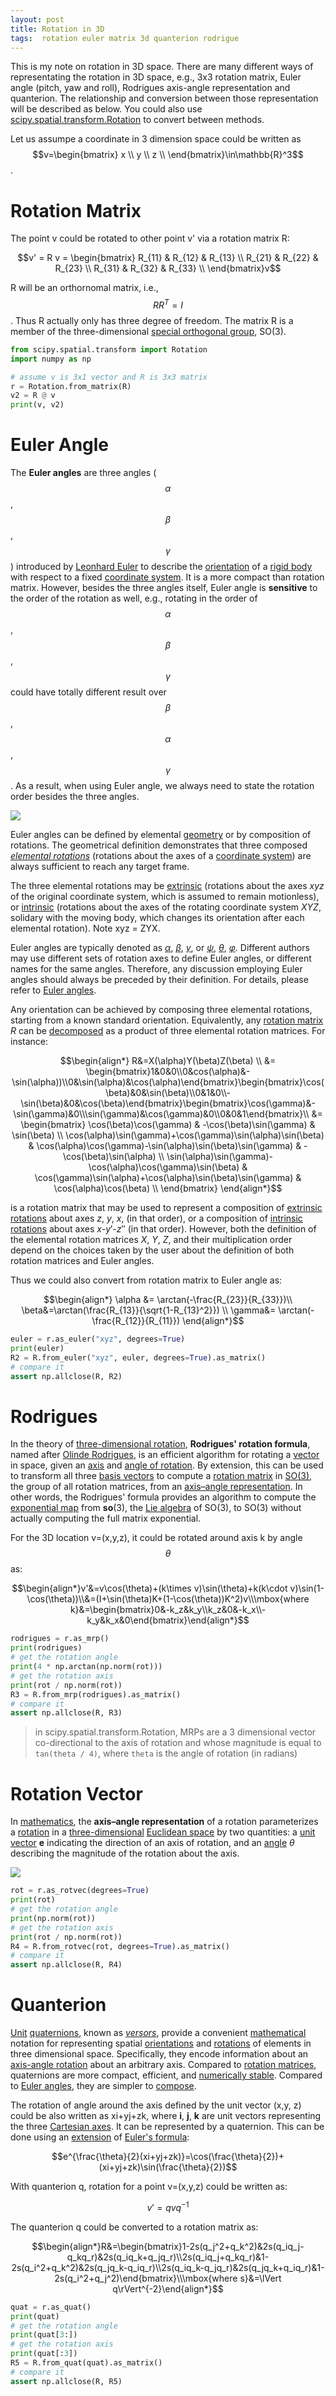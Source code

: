 ```yaml
---
layout: post
title: Rotation in 3D
tags:  rotation euler matrix 3d quanterion rodrigue
---
```


This is my note on rotation in 3D space. There are many different ways of representating the rotation in 3D space, e.g., 3x3 rotation matrix, Euler angle (pitch, yaw and roll), Rodrigues axis-angle representation and quanterion. The relationship and conversion between those representation will be described as below. You could also use [scipy.spatial.transform.Rotation](https://docs.scipy.org/doc/scipy/reference/generated/scipy.spatial.transform.Rotation.html) to convert between methods.

Let us assumpe a coordinate in 3 dimension space could be written as $$v=\begin{bmatrix}
x \\
y \\
z \\
\end{bmatrix}\in\mathbb{R}^3$$.

# Rotation Matrix

The point v could be rotated to other point v' via a rotation matrix R:

$$v' = R v = \begin{bmatrix}
R_{11} & R_{12} & R_{13} \\
R_{21} & R_{22} & R_{23} \\
R_{31} & R_{32} & R_{33} \\
\end{bmatrix}v$$

R will be an orthornomal matrix, i.e., $$RR^T=I$$. Thus R actually only has three degree of freedom. The matrix R is a member of the three-dimensional [special orthogonal group](https://en.wikipedia.org/wiki/Special_orthogonal_group), SO(3).

```python
from scipy.spatial.transform import Rotation
import numpy as np

# assume v is 3x1 vector and R is 3x3 matrix
r = Rotation.from_matrix(R)
v2 = R @ v
print(v, v2)
```



# Euler Angle

The **Euler angles** are three angles ($$\alpha$$,$$\beta$$,$$\gamma$$) introduced by [Leonhard Euler](https://en.wikipedia.org/wiki/Leonhard_Euler) to describe the [orientation](https://en.wikipedia.org/wiki/Orientation_(geometry)) of a [rigid body](https://en.wikipedia.org/wiki/Rigid_body) with respect to a fixed [coordinate system](https://en.wikipedia.org/wiki/Coordinate_system). It is a more compact than rotation matrix. However, besides the three angles itself, Euler angle is **sensitive** to the order of the rotation as well, e.g., rotating in the order of $$\alpha$$,$$\beta$$,$$\gamma$$ could have totally different result over $$\beta$$,$$\alpha$$,$$\gamma$$. As a result, when using Euler angle, we always need to state the rotation order besides the three angles.

![](https://raw.githubusercontent.com/zhangtemplar/zhangtemplar.github.io/master/uPic/2022_09_27_12_44_35_Eulerangles.svg)

Euler angles can be defined by elemental [geometry](https://en.wikipedia.org/wiki/Geometry) or by composition of rotations. The geometrical definition demonstrates that three composed *[elemental rotations](https://en.wikipedia.org/wiki/Elemental_rotation)* (rotations about the axes of a [coordinate system](https://en.wikipedia.org/wiki/Coordinate_system)) are always sufficient to reach any target frame.

The three elemental rotations may be [extrinsic](https://en.wikipedia.org/wiki/Euler_angles#Conventions_by_extrinsic_rotations) (rotations about the axes *xyz* of the original coordinate system, which is assumed to remain motionless), or [intrinsic](https://en.wikipedia.org/wiki/Euler_angles#Conventions_by_intrinsic_rotations) (rotations about the axes of the rotating coordinate system *XYZ*, solidary with the moving body, which changes its orientation after each elemental rotation). Note xyz = ZYX.

Euler angles are typically denoted as [*α*](https://en.wikipedia.org/wiki/Alpha), [*β*](https://en.wikipedia.org/wiki/Beta), [*γ*](https://en.wikipedia.org/wiki/Gamma), or [*ψ*](https://en.wikipedia.org/wiki/Psi_(Greek)), [*θ*](https://en.wikipedia.org/wiki/Theta), [*φ*](https://en.wikipedia.org/wiki/Phi). Different authors may use different sets of rotation axes to define Euler angles, or different names for the same angles. Therefore, any discussion employing Euler angles should always be preceded by their definition. For details, please refer to [Euler angles](https://en.wikipedia.org/wiki/Euler_angles).

Any orientation can be achieved by composing three elemental rotations, starting from a known standard orientation. Equivalently, any [rotation matrix](https://en.wikipedia.org/wiki/Rotation_matrix) *R* can be [decomposed](https://en.wikipedia.org/wiki/Matrix_decomposition) as a product of three elemental rotation matrices. For instance:

$$\begin{align*}
 R&=X(\alpha)Y(\beta)Z(\beta) \\
 &= \begin{bmatrix}1&0&0\\0&cos(\alpha)&-\sin(\alpha))\\0&\sin(\alpha)&\cos(\alpha)\end{bmatrix}\begin{bmatrix}\cos(\beta)&0&\sin(\beta)\\0&1&0\\-\sin(\beta)&0&\cos(\beta)\end{bmatrix}\begin{bmatrix}\cos(\gamma)&-\sin(\gamma)&0\\\sin(\gamma)&\cos(\gamma)&0\\0&0&1\end{bmatrix}\\
 &= \begin{bmatrix}
\cos(\beta)\cos(\gamma) & -\cos(\beta)\sin(\gamma) & \sin(\beta) \\
\cos(\alpha)\sin(\gamma)+\cos(\gamma)\sin(\alpha)\sin(\beta) & \cos(\alpha)\cos(\gamma)-\sin(\alpha)\sin(\beta)\sin(\gamma) & -\cos(\beta)\sin(\alpha) \\
\sin(\alpha)\sin(\gamma)-\cos(\alpha)\cos(\gamma)\sin(\beta) & \cos(\gamma)\sin(\alpha)+\cos(\alpha)\sin(\beta)\sin(\gamma) & \cos(\alpha)\cos(\beta) \\
\end{bmatrix}
\end{align*}$$

is a rotation matrix that may be used to represent a composition of [extrinsic rotations](https://en.wikipedia.org/wiki/Euler_angles#Conventions_by_extrinsic_rotations) about axes *z*, *y*, *x*, (in that order), or a composition of [intrinsic rotations](https://en.wikipedia.org/wiki/Euler_angles#Conventions_by_intrinsic_rotations) about axes *x*-*y*′-*z*″ (in that order). However, both the definition of the elemental rotation matrices *X*, *Y*, *Z*, and their multiplication order depend on the choices taken by the user about the definition of both rotation matrices and Euler angles.

Thus we could also convert from rotation matrix to Euler angle as:

$$\begin{align*}
\alpha &= \arctan(-\frac{R_{23}}{R_{33}})\\
 \beta&=\arctan(\frac{R_{13}}{\sqrt{1-R_{13}^2}}) \\
 \gamma&= \arctan(-\frac{R_{12}}{R_{11}})
\end{align*}$$

```python
euler = r.as_euler("xyz", degrees=True)
print(euler)
R2 = R.from_euler("xyz", euler, degrees=True).as_matrix()
# compare it
assert np.allclose(R, R2)
```

# Rodrigues

In the theory of [three-dimensional rotation](https://en.wikipedia.org/wiki/Three-dimensional_rotation), **Rodrigues' rotation formula**, named after [Olinde Rodrigues](https://en.wikipedia.org/wiki/Olinde_Rodrigues), is an efficient algorithm for rotating a [vector](https://en.wikipedia.org/wiki/Vector_(geometric)) in space, given an [axis](https://en.wikipedia.org/wiki/Axis_angle) and [angle of rotation](https://en.wikipedia.org/wiki/Angle_of_rotation). By extension, this can be used to transform all three [basis vectors](https://en.wikipedia.org/wiki/Basis_vector) to compute a [rotation matrix](https://en.wikipedia.org/wiki/Rotation_matrix) in [SO(3)](https://en.wikipedia.org/wiki/Rotation_group_SO(3)), the group of all rotation matrices, from an [axis–angle representation](https://en.wikipedia.org/wiki/Axis–angle_representation). In other words, the Rodrigues' formula provides an algorithm to compute the [exponential map](https://en.wikipedia.org/wiki/Matrix_exponential) from **so**(3), the [Lie algebra](https://en.wikipedia.org/wiki/Lie_algebra) of SO(3), to SO(3) without actually computing the full matrix exponential.

For the 3D location v=(x,y,z), it could be rotated around axis k by angle $$\theta$$ as:

$$\begin{align*}v'&=v\cos(\theta)+(k\times v)\sin(\theta)+k(k\cdot v)\sin(1-\cos(\theta))\\&=(I+\sin(\theta)K+(1-\cos(\theta))K^2)v\\\mbox{where k}&=\begin{bmatrix}0&-k_z&k_y\\k_z&0&-k_x\\-k_y&k_x&0\end{bmatrix}\end{align*}$$

```python
rodrigues = r.as_mrp()
print(rodrigues)
# get the rotation angle
print(4 * np.arctan(np.norm(rot)))
# get the rotation axis
print(rot / np.norm(rot))
R3 = R.from_mrp(rodrigues).as_matrix()
# compare it
assert np.allclose(R, R3)
```

> in scipy.spatial.transform.Rotation, MRPs are a 3 dimensional vector co-directional to the axis of rotation and whose magnitude is equal to `tan(theta / 4)`, where `theta` is the angle of rotation (in radians)

# Rotation Vector

In [mathematics](https://en.wikipedia.org/wiki/Mathematics), the **axis–angle representation** of a rotation parameterizes a [rotation](https://en.wikipedia.org/wiki/Rotation_(mathematics)) in a [three-dimensional](https://en.wikipedia.org/wiki/Three-dimensional_space) [Euclidean space](https://en.wikipedia.org/wiki/Euclidean_space) by two quantities: a [unit vector](https://en.wikipedia.org/wiki/Unit_vector) **e** indicating the direction of an axis of rotation, and an [angle](https://en.wikipedia.org/wiki/Angle) *θ* describing the magnitude of the rotation about the axis.

![](https://upload.wikimedia.org/wikipedia/commons/thumb/7/7b/Angle_axis_vector.svg/300px-Angle_axis_vector.svg.png)

```python
rot = r.as_rotvec(degrees=True)
print(rot)
# get the rotation angle
print(np.norm(rot))
# get the rotation axis
print(rot / np.norm(rot))
R4 = R.from_rotvec(rot, degrees=True).as_matrix()
# compare it
assert np.allclose(R, R4)
```



# Quanterion

[Unit](https://en.wikipedia.org/wiki/Unit_vector) [quaternions](https://en.wikipedia.org/wiki/Quaternion), known as [*versors*](https://en.wikipedia.org/wiki/Versor), provide a convenient [mathematical](https://en.wikipedia.org/wiki/Mathematics) notation for representing spatial [orientations](https://en.wikipedia.org/wiki/Orientation_(geometry)) and [rotations](https://en.wikipedia.org/wiki/Rotation) of elements in three dimensional space. Specifically, they encode information about an [axis-angle rotation](https://en.wikipedia.org/wiki/Axis–angle_representation) about an arbitrary axis. Compared to [rotation matrices](https://en.wikipedia.org/wiki/Rotation_matrix), quaternions are more compact, efficient, and [numerically stable](https://en.wikipedia.org/wiki/Numerically_stable). Compared to [Euler angles](https://en.wikipedia.org/wiki/Euler_angles), they are simpler to [compose](https://en.wikipedia.org/wiki/Function_composition). 

The rotation of angle around the axis defined by the unit vector (x,y, z) could be also written as xi+yj+zk, where **i**, **j**, **k** are unit vectors representing the three [Cartesian axes](https://en.wikipedia.org/wiki/Cartesian_coordinate_system). It can be represented by a quaternion. This can be done using an [extension](https://en.wikipedia.org/wiki/Pauli_matrices) of [Euler's formula](https://en.wikipedia.org/wiki/Euler's_formula):

$$e^{\frac{\theta}{2}(xi+yj+zk)}=\cos(\frac{\theta}{2})+(xi+yj+zk)\sin(\frac{\theta}{2})$$

With quanterion q, rotation for a point v=(x,y,z) could be written as:

$$v'=qvq^{-1}$$

The quanterion q could be converted to a rotation matrix as:

$$\begin{align*}R&=\begin{bmatrix}1-2s(q_j^2+q_k^2)&2s(q_iq_j-q_kq_r)&2s(q_iq_k+q_jq_r)\\2s(q_iq_j+q_kq_r)&1-2s(q_i^2+q_k^2)&2s(q_jq_k-q_iq_r)\\2s(q_iq_k-q_jq_r)&2s(q_jq_k+q_iq_r)&1-2s(q_i^2+q_j^2)\end{bmatrix}\\\mbox{where s}&=\lVert q\rVert^{-2}\end{align*}$$

```python
quat = r.as_quat()
print(quat)
# get the rotation angle
print(quat[3:])
# get the rotation axis
print(quat[:3])
R5 = R.from_quat(quat).as_matrix()
# compare it
assert np.allclose(R, R5)
```
